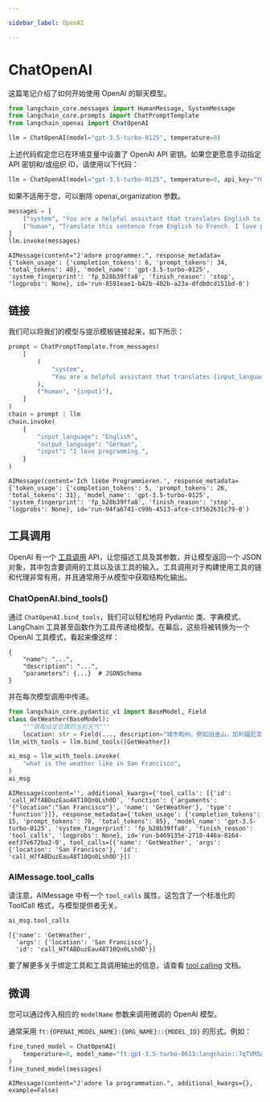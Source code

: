 ```yaml
---

sidebar_label: OpenAI

---
```


# ChatOpenAI

这篇笔记介绍了如何开始使用 OpenAI 的聊天模型。

```python
from langchain_core.messages import HumanMessage, SystemMessage
from langchain_core.prompts import ChatPromptTemplate
from langchain_openai import ChatOpenAI
```

```python
llm = ChatOpenAI(model="gpt-3.5-turbo-0125", temperature=0)
```

上述代码假定您已在环境变量中设置了 OpenAI API 密钥。如果您更愿意手动指定 API 密钥和/或组织 ID，请使用以下代码：

```python
llm = ChatOpenAI(model="gpt-3.5-turbo-0125", temperature=0, api_key="YOUR_API_KEY", openai_organization="YOUR_ORGANIZATION_ID")
```

如果不适用于您，可以删除 openai_organization 参数。

```python
messages = [
    ("system", "You are a helpful assistant that translates English to French."),
    ("human", "Translate this sentence from English to French. I love programming."),
]
llm.invoke(messages)
```

```output
AIMessage(content="J'adore programmer.", response_metadata={'token_usage': {'completion_tokens': 6, 'prompt_tokens': 34, 'total_tokens': 40}, 'model_name': 'gpt-3.5-turbo-0125', 'system_fingerprint': 'fp_b28b39ffa8', 'finish_reason': 'stop', 'logprobs': None}, id='run-8591eae1-b42b-402b-a23a-dfdb0cd151bd-0')
```

## 链接

我们可以将我们的模型与提示模板链接起来，如下所示：

```python
prompt = ChatPromptTemplate.from_messages(
    [
        (
            "system",
            "You are a helpful assistant that translates {input_language} to {output_language}.",
        ),
        ("human", "{input}"),
    ]
)
chain = prompt | llm
chain.invoke(
    {
        "input_language": "English",
        "output_language": "German",
        "input": "I love programming.",
    }
)
```

```output
AIMessage(content='Ich liebe Programmieren.', response_metadata={'token_usage': {'completion_tokens': 5, 'prompt_tokens': 26, 'total_tokens': 31}, 'model_name': 'gpt-3.5-turbo-0125', 'system_fingerprint': 'fp_b28b39ffa8', 'finish_reason': 'stop', 'logprobs': None}, id='run-94fa6741-c99b-4513-afce-c3f562631c79-0')
```

## 工具调用

OpenAI 有一个 [工具调用](https://platform.openai.com/docs/guides/function-calling) API，让您描述工具及其参数，并让模型返回一个 JSON 对象，其中包含要调用的工具以及该工具的输入。工具调用对于构建使用工具的链和代理非常有用，并且通常用于从模型中获取结构化输出。

### ChatOpenAI.bind_tools()

通过 `ChatOpenAI.bind_tools`，我们可以轻松地将 Pydantic 类、字典模式、LangChain 工具甚至函数作为工具传递给模型。在幕后，这些将被转换为一个 OpenAI 工具模式，看起来像这样：

```
{
    "name": "...",
    "description": "...",
    "parameters": {...}  # JSONSchema
}
```

并在每次模型调用中传递。

```python
from langchain_core.pydantic_v1 import BaseModel, Field
class GetWeather(BaseModel):
    """获取给定位置的当前天气"""
    location: str = Field(..., description="城市和州，例如旧金山，加利福尼亚州")
llm_with_tools = llm.bind_tools([GetWeather])
```

```python
ai_msg = llm_with_tools.invoke(
    "what is the weather like in San Francisco",
)
ai_msg
```

```output
AIMessage(content='', additional_kwargs={'tool_calls': [{'id': 'call_H7fABDuzEau48T10Qn0Lsh0D', 'function': {'arguments': '{"location":"San Francisco"}', 'name': 'GetWeather'}, 'type': 'function'}]}, response_metadata={'token_usage': {'completion_tokens': 15, 'prompt_tokens': 70, 'total_tokens': 85}, 'model_name': 'gpt-3.5-turbo-0125', 'system_fingerprint': 'fp_b28b39ffa8', 'finish_reason': 'tool_calls', 'logprobs': None}, id='run-b469135e-2718-446a-8164-eef37e672ba2-0', tool_calls=[{'name': 'GetWeather', 'args': {'location': 'San Francisco'}, 'id': 'call_H7fABDuzEau48T10Qn0Lsh0D'}])
```

### AIMessage.tool_calls

请注意，AIMessage 中有一个 `tool_calls` 属性。这包含了一个标准化的 ToolCall 格式，与模型提供者无关。

```python
ai_msg.tool_calls
```

```output
[{'name': 'GetWeather',
  'args': {'location': 'San Francisco'},
  'id': 'call_H7fABDuzEau48T10Qn0Lsh0D'}]
```

要了解更多关于绑定工具和工具调用输出的信息，请查看 [tool calling](/docs/how_to/function_calling) 文档。

## 微调

您可以通过传入相应的 `modelName` 参数来调用微调的 OpenAI 模型。

通常采用 `ft:{OPENAI_MODEL_NAME}:{ORG_NAME}::{MODEL_ID}` 的形式。例如：

```python
fine_tuned_model = ChatOpenAI(
    temperature=0, model_name="ft:gpt-3.5-turbo-0613:langchain::7qTVM5AR"
)
fine_tuned_model(messages)
```

```output
AIMessage(content="J'adore la programmation.", additional_kwargs={}, example=False)
```